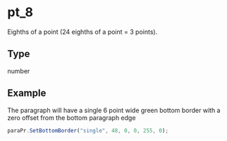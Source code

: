 # pt_8

Eighths of a point (24 eighths of a point = 3 points).

## Type

number



## Example

The paragraph will have a single 6 point wide green bottom border with a zero offset from the bottom paragraph edge

```javascript editor-
paraPr.SetBottomBorder("single", 48, 0, 0, 255, 0);
```
